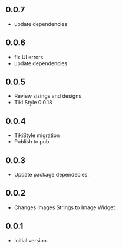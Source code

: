 ## 0.0.7

* update dependencies

## 0.0.6

* fix UI errors
* update dependencies

## 0.0.5

* Review sizings and designs
* Tiki Style 0.0.18

## 0.0.4

* TikiStyle migration
* Publish to pub

## 0.0.3

* Update package dependecies.

## 0.0.2

* Changes images Strings to Image Widget.

## 0.0.1

* Initial version.

